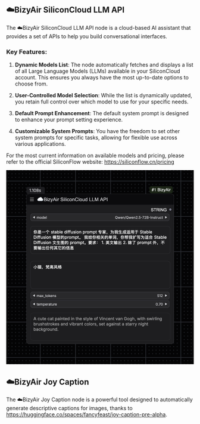 ## ☁️BizyAir SiliconCloud LLM API

The ☁️BizyAir SiliconCloud LLM API node is a cloud-based AI assistant that provides a set of APIs to help you build conversational interfaces.

### Key Features:

1. **Dynamic Models List**: The node automatically fetches and displays a list of all Large Language Models (LLMs) available in your SiliconCloud account. This ensures you always have the most up-to-date options to choose from.

2. **User-Controlled Model Selection**: While the list is dynamically updated, you retain full control over which model to use for your specific needs.

3. **Default Prompt Enhancement**: The default system prompt is designed to enhance your prompt setting experience.

4. **Customizable System Prompts**: You have the freedom to set other system prompts for specific tasks, allowing for flexible use across various applications.

For the most current information on available models and pricing, please refer to the official SiliconFlow website: https://siliconflow.cn/pricing

![](./imgs/siliconcloud-llm-api.png)

## ☁️BizyAir Joy Caption

The ☁️BizyAir Joy Caption node is a powerful tool designed to automatically generate descriptive captions for images, thanks to https://huggingface.co/spaces/fancyfeast/joy-caption-pre-alpha.
